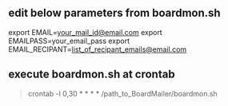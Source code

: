 
## edit below parameters from boardmon.sh
export EMAIL=your_mail_id@email.com
export EMAILPASS=your_email_pass
export EMAIL_RECIPANT=list_of_recipant_emails@email.com

## execute boardmon.sh at crontab
> crontab -l
0,30 * * * * /path_to_BoardMailer/boardmon.sh

